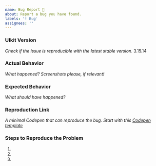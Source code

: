 ```yaml
---
name: Bug Report 🐛
about: Report a bug you have found.
labels: '! Bug'
assignees: ''
---
```


<!--

👋 Hi, thank you for using UIKit!

Please open an issues only for a bug report or feature request. Make sure no one else has already opened a similar issue. If you need help or have questions about UIkit, there are few places to start:

- Search our public documentation: https://getuikit.com/docs
- Ask the community in the Discord chat: https://discord.gg/NEt4Pv7
- Look for an answer on Stack Overflow: https://stackoverflow.com/questions/ask?tags=getuikit

-->

### UIkit Version

_Check if the issue is reproducible with the latest stable version._
3.15.14

### Actual Behavior

_What happened? Screenshots please, if relevant!_

### Expected Behavior

_What should have happened?_

### Reproduction Link

_A minimal Codepen that can reproduce the bug. Start with this [Codepen template](http://codepen.io/anon/pen/XMpryM)_

### Steps to Reproduce the Problem

1.
2.
3.
